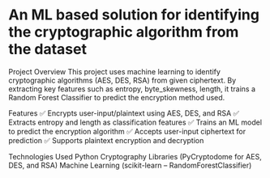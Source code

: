 # An ML based solution for identifying the cryptographic algorithm from the dataset
Project Overview
This project uses machine learning to identify cryptographic algorithms (AES, DES, RSA) from given ciphertext. By extracting key features such as entropy, byte_skewness, length, it trains a Random Forest Classifier to predict the encryption method used. 

Features
✅ Encrypts user-input/plaintext using AES, DES, and RSA
✅ Extracts entropy and length as classification features
✅ Trains an ML model to predict the encryption algorithm
✅ Accepts user-input ciphertext for prediction
✅ Supports plaintext encryption and decryption

Technologies Used
Python
Cryptography Libraries (PyCryptodome for AES, DES, and RSA)
Machine Learning (scikit-learn – RandomForestClassifier)
